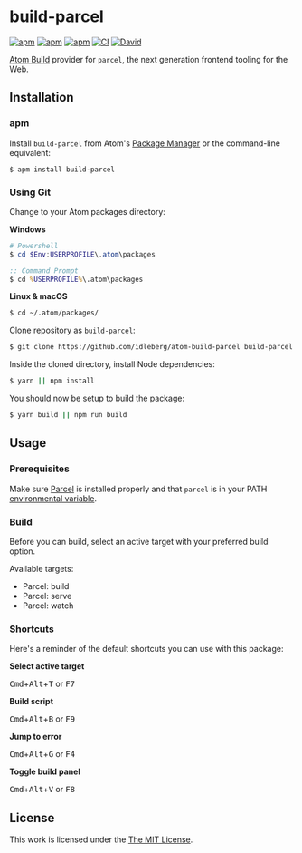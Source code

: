 # build-parcel

[![apm](https://flat.badgen.net/apm/license/build-parcel)](https://atom.io/packages/build-parcel)
[![apm](https://flat.badgen.net/apm/v/build-parcel)](https://atom.io/packages/build-parcel)
[![apm](https://flat.badgen.net/apm/dl/build-parcel)](https://atom.io/packages/build-parcel)
[![CI](https://img.shields.io/github/workflow/status/idleberg/atom-build-parcel/CI?style=flat-square)](https://github.com/idleberg/atom-build-parcel/actions)
[![David](https://flat.badgen.net/david/dev/idleberg/atom-build-parcel)](https://david-dm.org/idleberg/atom-build-parcel?type=dev)

[Atom Build](https://atombuild.github.io/) provider for `parcel`, the next generation frontend tooling for the Web.

## Installation

### apm

Install `build-parcel` from Atom's [Package Manager](http://flight-manual.atom.io/using-atom/sections/atom-packages/) or the command-line equivalent:

`$ apm install build-parcel`

### Using Git

Change to your Atom packages directory:

**Windows**

```powershell
# Powershell
$ cd $Env:USERPROFILE\.atom\packages
```

```cmd
:: Command Prompt
$ cd %USERPROFILE%\.atom\packages
```

**Linux & macOS**

```bash
$ cd ~/.atom/packages/
```

Clone repository as `build-parcel`:

```bash
$ git clone https://github.com/idleberg/atom-build-parcel build-parcel
```

Inside the cloned directory, install Node dependencies:

```bash
$ yarn || npm install
```

You should now be setup to build the package:

```bash
$ yarn build || npm run build
```

## Usage

### Prerequisites

Make sure [Parcel](https://parceljs.org/) is installed properly and that `parcel` is in your PATH [environmental variable](http://superuser.com/a/284351/195953).

### Build

Before you can build, select an active target with your preferred build option.

Available targets:

- Parcel: build
- Parcel: serve
- Parcel: watch

### Shortcuts

Here's a reminder of the default shortcuts you can use with this package:

**Select active target**

<kbd>Cmd</kbd>+<kbd>Alt</kbd>+<kbd>T</kbd> or <kbd>F7</kbd>

**Build script**

<kbd>Cmd</kbd>+<kbd>Alt</kbd>+<kbd>B</kbd> or <kbd>F9</kbd>

**Jump to error**

<kbd>Cmd</kbd>+<kbd>Alt</kbd>+<kbd>G</kbd> or <kbd>F4</kbd>

**Toggle build panel**

<kbd>Cmd</kbd>+<kbd>Alt</kbd>+<kbd>V</kbd> or <kbd>F8</kbd>

## License

This work is licensed under the [The MIT License](LICENSE).
